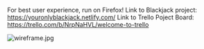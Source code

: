 For best user experience, run on Firefox!
Link to Blackjack project: https://youronlyblackjack.netlify.com/
Link to Trello Poject Board: https://trello.com/b/NrpNaHVL/welcome-to-trello

![wireframe.jpg](wireframe.jpg)